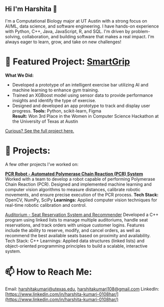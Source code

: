 ## Hi I'm Harshita 👋

I'm a Computational Biology major at UT Austin with a strong focus on AI/ML, data science, and software engineering. I have hands-on experience with Python, C++, Java, JavaScript, R, and SQL. I'm driven by problem-solving, collaboration, and building software that makes a real impact.
I'm always eager to learn, grow, and take on new challenges!

# 🎯 Featured Project: [SmartGrip](https://github.com/hk10877/SmartGrip)

**What We Did:**  
- Developed a prototype of an intelligent exercise bar utilizing AI and machine learning to enhance gym training.  
- Trained an XGBoost model using sensor data to provide performance insights and identify the type of exercise.  
- Designed and developed an app prototype to track and display user progress.
**Tools:** Python, scikit-learn, Figma  
**Result:** Won 3rd Place in the Women in Computer Science Hackathon at the University of Texas at Austin

[Curious? See the full project here.](https://github.com/hk10877/SmartGrip)

# 🚀 Projects:
A few other projects I’ve worked on:

**[PCR Robot - Automated Polymerase Chain Reaction (PCR) System](https://github.com/ECLAIR-Robotics/PCR_Automation)**
Worked with a team to develop a robot capable of performing Polymerase Chain Reaction (PCR). Designed and implemented machine learning and computer vision algorithms to measure distances, calibrate robotic movements, and ensure precise execution of the PCR process.
**Tech Stack:** OpenCV, NumPy, SciPy
**Learnings:** Applied computer vision techniques for real-time robotic calibration and control.

[Auditorium - Seat Reservation System and Recommender](https://github.com/hk10877/AuditoriumCplusplus)
Developed a C++ program using linked lists to manage multiple auditoriums, handle seat reservations, and track orders with unique customer logins. Features include the ability to reserve, modify, and cancel orders, as well as recommend the best available seats based on proximity and availability.
Tech Stack: C++
Learnings: Applied data structures (linked lists) and object-oriented programming principles to build a scalable, interactive system.

# 📫 How to Reach Me:
Email: harshitakumari@utexas.edu, harshitakumari108@gmail.com
LinkedIn: [https://www.linkedin.com/in/harshita-kumari-0108har/](https://www.linkedin.com/in/harshita-kumari-0108har/)

<!--
**hk10877/hk10877** is a ✨ _special_ ✨ repository because its `README.md` (this file) appears on your GitHub profile.

Here are some ideas to get you started:

- 🔭 I’m currently working on ...
- 🌱 I’m currently learning ...
- 👯 I’m looking to collaborate on ...
- 🤔 I’m looking for help with ...
- 💬 Ask me about ...
- 📫 How to reach me: ...
- 😄 Pronouns: ...
- ⚡ Fun fact: ...
-->
